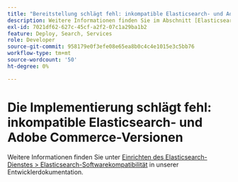```yaml
---
title: "Bereitstellung schlägt fehl: inkompatible Elasticsearch- und Adobe Commerce-Versionen"
description: Weitere Informationen finden Sie im Abschnitt [Elasticsearch-Dienst einrichten &gt; Elasticsearch-Softwarekompatibilität](https://devdocs.magento.com/guides/v2.3/cloud/project/project-conf-files_services-elastic.html#elasticsearch-software-compatibility) in unserer Entwicklerdokumentation.
exl-id: 7021df62-627c-45cf-a2f2-07c1a29ba1b2
feature: Deploy, Search, Services
role: Developer
source-git-commit: 958179e0f3efe08e65ea8b0c4c4e1015e3c5bb76
workflow-type: tm+mt
source-wordcount: '50'
ht-degree: 0%

---
```


# Die Implementierung schlägt fehl: inkompatible Elasticsearch- und Adobe Commerce-Versionen

Weitere Informationen finden Sie unter [Einrichten des Elasticsearch-Dienstes > Elasticsearch-Softwarekompatibilität](https://devdocs.magento.com/guides/v2.3/cloud/project/project-conf-files_services-elastic.html#elasticsearch-software-compatibility) in unserer Entwicklerdokumentation.
